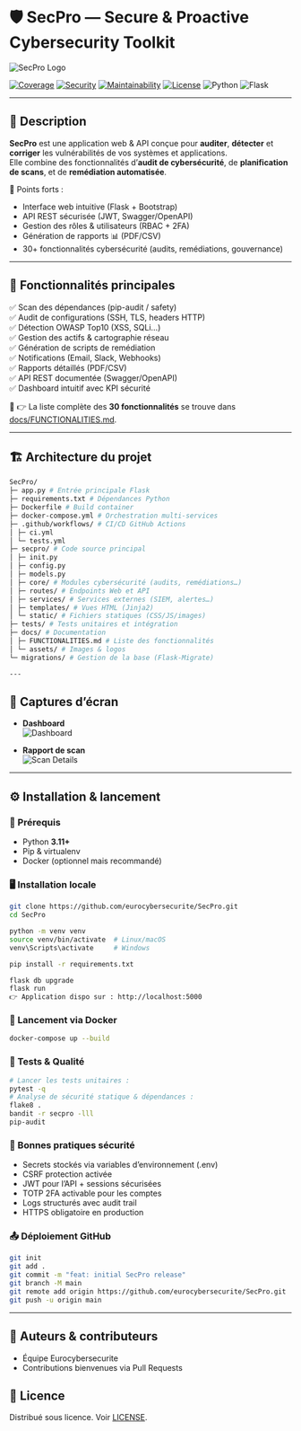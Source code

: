 # 🛡️ SecPro — Secure & Proactive Cybersecurity Toolkit

![SecPro Logo](https://raw.githubusercontent.com/eurocybersecurite/SecPro/main/docs/assets/logo-secpro.png)


[![Coverage](https://codecov.io/gh/eurocybersecurite/SecPro/branch/main/graph/badge.svg)](https://codecov.io/gh/eurocybersecurite/SecPro)
[![Security](https://sonarcloud.io/api/project_badges/measure?project=eurocybersecurite_SecPro&metric=security_rating)](https://sonarcloud.io/dashboard?id=eurocybersecurite_SecPro)
[![Maintainability](https://sonarcloud.io/api/project_badges/measure?project=eurocybersecurite_SecPro&metric=sqale_rating)](https://sonarcloud.io/dashboard?id=eurocybersecurite_SecPro)
[![License](https://img.shields.io/github/license/eurocybersecurite/SecPro)](LICENSE)
![Python](https://img.shields.io/badge/Python-3.11+-blue.svg)
![Flask](https://img.shields.io/badge/Flask-2.x-lightgrey.svg)

---

## 📖 Description

**SecPro** est une application web & API conçue pour **auditer**, **détecter** et **corriger** les vulnérabilités de vos systèmes et applications.  
Elle combine des fonctionnalités d’**audit de cybersécurité**, de **planification de scans**, et de **remédiation automatisée**.

🔑 Points forts :
- Interface web intuitive (Flask + Bootstrap)
- API REST sécurisée (JWT, Swagger/OpenAPI)
- Gestion des rôles & utilisateurs (RBAC + 2FA)
- Génération de rapports 📊 (PDF/CSV)
- 30+ fonctionnalités cybersécurité (audits, remédiations, gouvernance)

---

## 🚀 Fonctionnalités principales

✅ Scan des dépendances (pip-audit / safety)  
✅ Audit de configurations (SSH, TLS, headers HTTP)  
✅ Détection OWASP Top10 (XSS, SQLi…)  
✅ Gestion des actifs & cartographie réseau  
✅ Génération de scripts de remédiation  
✅ Notifications (Email, Slack, Webhooks)  
✅ Rapports détaillés (PDF/CSV)  
✅ API REST documentée (Swagger/OpenAPI)  
✅ Dashboard intuitif avec KPI sécurité  

📌 👉 La liste complète des **30 fonctionnalités** se trouve dans [docs/FUNCTIONALITIES.md](docs/FUNCTIONALITIES.md).

---

## 🏗️ Architecture du projet
```bash
SecPro/
├─ app.py # Entrée principale Flask
├─ requirements.txt # Dépendances Python
├─ Dockerfile # Build container
├─ docker-compose.yml # Orchestration multi-services
├─ .github/workflows/ # CI/CD GitHub Actions
│ ├─ ci.yml
│ └─ tests.yml
├─ secpro/ # Code source principal
│ ├─ init.py
│ ├─ config.py
│ ├─ models.py
│ ├─ core/ # Modules cybersécurité (audits, remédiations…)
│ ├─ routes/ # Endpoints Web et API
│ ├─ services/ # Services externes (SIEM, alertes…)
│ ├─ templates/ # Vues HTML (Jinja2)
│ └─ static/ # Fichiers statiques (CSS/JS/images)
├─ tests/ # Tests unitaires et intégration
├─ docs/ # Documentation
│ ├─ FUNCTIONALITIES.md # Liste des fonctionnalités
│ └─ assets/ # Images & logos
└─ migrations/ # Gestion de la base (Flask-Migrate)

---
```
## 📸 Captures d’écran

- **Dashboard**  
  ![Dashboard](https://raw.githubusercontent.com/eurocybersecurite/SecPro/main/docs/assets/dashboard.png)

- **Rapport de scan**  
  ![Scan Details](https://raw.githubusercontent.com/eurocybersecurite/SecPro/main/docs/assets/scan-report.png)

---

## ⚙️ Installation & lancement

### 🔧 Prérequis
- Python **3.11+**
- Pip & virtualenv
- Docker (optionnel mais recommandé)

### 🖥️ Installation locale
```bash
git clone https://github.com/eurocybersecurite/SecPro.git
cd SecPro

python -m venv venv
source venv/bin/activate  # Linux/macOS
venv\Scripts\activate     # Windows

pip install -r requirements.txt

flask db upgrade
flask run
👉 Application dispo sur : http://localhost:5000
```

### 🐳 Lancement via Docker
```bash
docker-compose up --build
```

### 🧪 Tests & Qualité
```bash
# Lancer les tests unitaires :
pytest -q
# Analyse de sécurité statique & dépendances :
flake8 .
bandit -r secpro -lll
pip-audit
```

### 🔐 Bonnes pratiques sécurité
- Secrets stockés via variables d’environnement (.env)
- CSRF protection activée
- JWT pour l’API + sessions sécurisées
- TOTP 2FA activable pour les comptes
- Logs structurés avec audit trail
- HTTPS obligatoire en production

### 📤 Déploiement GitHub
```bash
git init
git add .
git commit -m "feat: initial SecPro release"
git branch -M main
git remote add origin https://github.com/eurocybersecurite/SecPro.git
git push -u origin main
```

---

## 👥 Auteurs & contributeurs

- Équipe Eurocybersecurite  
- Contributions bienvenues via Pull Requests

## 📜 Licence

Distribué sous licence. Voir [LICENSE](LICENSE).
